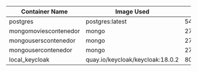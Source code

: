 | Container Name | Image Used                      | Port       | Username | Password |
| -------------- | ------------------------------ | ---------- | -------- | -------- |
| postgres       | postgres:latest                | 5439:5439  | postgres | 1234     |
| mongomoviescontenedor | mongo                   | 27018:27017 | usrmongo | pwdmongo |
| mongouserscontenedor | mongo                   | 27019:27017 | usrmongo | pwdmongo |
| mongousercontenedor  | mongo                   | 27020:27017 | usrmongo | pwdmongo |
| local_keycloak | quay.io/keycloak/keycloak:18.0.2 | 8080:8080  | admin    | admin    |
